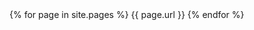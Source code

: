 <!doctype html><html lang="en"><head><meta charset="utf-8">
<title>WOFTAM</title></head><body>
  {% for page in site.pages %}
  {{ page.url }}
  {% endfor %}
</body></html>
